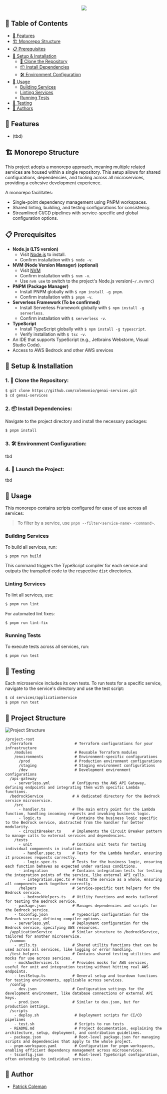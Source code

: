 <br />
<div align="center">

  <img src="assets/genai-services-banner.png">
</div>

## 📖 Table of Contents

- [🌟 Features](#-features)
- [🏗️ Monorepo Structure](#-monorepo-structure)
- [📋 Prerequisites](#-prerequisites)
- [🚀 Setup & Installation](#-setup--installation)
    - [🔗 Clone the Repository](#1--clone-the-repository)
    - [📦 Install Dependencies](#2--install-dependencies)
    - [🛠️ Environment Configuration](#3--environment-configuration)
- [🔧 Usage](#-usage)
  - [Building Services](#building-services)
  - [Linting Services](#linting-services)
  - [Running Tests](#running-tests)
- [🧪 Testing](#-testing)
- [📜 Authors](#-authors)

## 🌟 Features

- (tbd)

## 🏗️ Monorepo Structure
This project adopts a monorepo approach, meaning multiple related services are housed within a single repository. This setup allows for shared configurations, dependencies, and tooling across all microservices, providing a cohesive development experience.

A monorepo facilitates:

- Single-point dependency management using PNPM workspaces.
- Shared linting, building, and testing configurations for consistency.
- Streamlined CI/CD pipelines with service-specific and global configuration options.


## 📋 Prerequisites

- **Node.js (LTS version)**
    - Visit [Node.js](https://nodejs.org/en/) to install.
    - Confirm installation with `$ node -v`.
- **NVM (Node Version Manager) (optional)**
    - Visit [NVM](https://github.com/nvm-sh/nvm)
    - Confirm installation with `$ nvm -v`.
    - Use `nvm use` to switch to the project's Node.js version(`~/.nvrmrc`)
- **PNPM (Package Manager)**
    - Install PNPM globally with `$ npm install -g pnpm`.
    - Confirm installation with `$ pnpm -v`.
- **Serverless Framework (To be confirmed)**
  - Install Serverless Framework globally with `$ npm install -g serverless`.
  - Confirm installation with `$ serverless -v`.
- **TypeScript**
    - Install TypeScript globally with `$ npm install -g typescript`.
    - Verify installation with `$ tsc -v`.
- An IDE that supports TypeScript (e.g., Jetbrains Webstorm, Visual Studio Code).
- Access to AWS Bedrock and other AWS srevices

## 🚀 Setup & Installation

### 1. 🔗 **Clone the Repository:**

```bash
$ git clone https://github.com/colemvnio/genai-services.git
$ cd genai-services
```

### 2. 📦 **Install Dependencies:**

Navigate to the project directory and install the necessary packages:

```bash
$ pnpm install
```

### 3. 🛠️ **Environment Configuration:**

tbd

### 4. 🚀 **Launch the Project:**

tbd

## 🔧 Usage

This monorepo contains scripts configured for ease of use across all services:

> To filter by a service, use `pnpm --filter<service-name> <command>`.

### Building Services

To build all services, run:

```bash
$ pnpm run build
```

This command triggers the TypeScript compiler for each service and outputs the transpiled code to the respective `dist` directories.

### Linting Services

To lint all services, use:

```bash
$ pnpm run lint
```

For automated lint fixes:

```bash
$ pnpm run lint-fix
```

### Running Tests

To execute tests across all services, run:

```bash
$ pnpm run test
```

## 🧪 Testing

Each microservice includes its own tests. To run tests for a specific service, navigate to the service's directory and use the test script:

```bash
$ cd services/applicationService
$ pnpm run test
```

## 📁 Project Structure
![Project Structure](assets/genai-services-diagram.png)

```plaintext
/project-root
  /terraform                   # Terraform configurations for your infrastructure
    /modules                   # Reusable Terraform modules
    /environments              # Environment-specific configurations
      /prod                    # Production environment configurations
      /staging                 # Staging environment configurations
      /dev                     # Development environment configurations
  /api-gateway
    - serverless.yml          # Configures the AWS API Gateway, defining endpoints and integrating them with specific Lambda functions.
  /bedrockService             # A dedicated directory for the Bedrock service microservice.
    /src
      - handler.ts            # The main entry point for the Lambda function, handling incoming requests and invoking business logic.
      - logic.ts              # Contains the business logic specific to the Bedrock service, abstracted from the handler for better modularity.
      - circuitBreaker.ts     # Implements the Circuit Breaker pattern to manage calls to external services and dependencies.
    /tests
      - unit                  # Contains unit tests for testing individual components in isolation.
        - handler.spec.ts     # Tests for the Lambda handler, ensuring it processes requests correctly.
        - logic.spec.ts       # Tests for the business logic, ensuring each function behaves as expected under various conditions.
      - integration           # Contains integration tests for testing the integration points of the service, like external API calls.
        - integration.spec.ts # Tests the service as a whole, ensuring all components work together correctly.
      /helpers                # Service-specific test helpers for the Bedrock service.
        - bedrockHelpers.ts   # Utility functions and mocks tailored for testing the Bedrock service.
    - package.json            # Manages dependencies and scripts for the Bedrock service.
    - tsconfig.json           # TypeScript configuration for the Bedrock service, defining compiler options.
    - serverless.yml          # Deployment configuration for the Bedrock service, specifying AWS resources.
  /applicationService         # Similar structure to /bedrockService, tailored for another microservice.
  /common
    - utils.ts                # Shared utility functions that can be used across all services, like logging or error handling.
  /test-helpers               # Contains shared testing utilities and mocks for use across services.
    - mockAwsServices.ts      # Provides mocks for AWS services, useful for unit and integration testing without hitting real AWS endpoints.
    - testSetup.ts            # General setup and teardown functions for testing environments, applicable across services.
  /config
    - dev.json                # Configuration settings for the development environment, like database connections or external API keys.
    - prod.json               # Similar to dev.json, but for production settings.
  /scripts
    - deploy.sh                # Deployment scripts for CI/CD pipelines
    - test.sh                  # Scripts to run tests
  - README.md                  # Project documentation, explaining the architecture, setup, deployment, and contribution guidelines.
  - package.json               # Root-level package.json for managing scripts and dependencies that apply to the whole project.
  - pnpm-workspace.yaml        # Configuration for pnpm workspaces, enabling efficient dependency management across microservices.
  - tsconfig.json              # Root-level TypeScript configuration, often extending to individual services.

```
## 📜 Author

- [Patrick Coleman](https://www.linkedin.com/in/patrickc-developer/)
